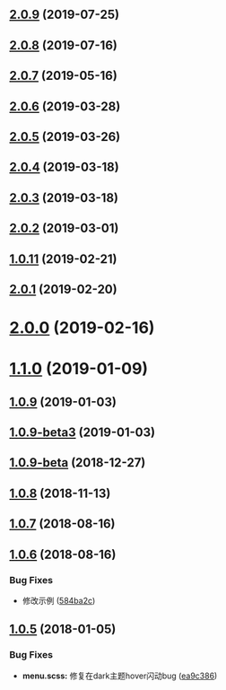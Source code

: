 <a name="2.0.9"></a>
## [2.0.9](https://github.com/tinper-bee/bee-menus/compare/v2.0.7...v2.0.9) (2019-07-25)



<a name="2.0.8"></a>
## [2.0.8](https://github.com/tinper-bee/bee-menus/compare/v2.0.7...v2.0.8) (2019-07-16)



<a name="2.0.7"></a>
## [2.0.7](https://github.com/tinper-bee/bee-menus/compare/v2.0.6...v2.0.7) (2019-05-16)

<a name="2.0.6"></a>
## [2.0.6](https://github.com/tinper-bee/bee-menus/compare/v2.0.5...v2.0.6) (2019-03-28)



<a name="2.0.5"></a>
## [2.0.5](https://github.com/tinper-bee/bee-menus/compare/v2.0.4...v2.0.5) (2019-03-26)



<a name="2.0.4"></a>
## [2.0.4](https://github.com/tinper-bee/bee-menus/compare/v2.0.3...v2.0.4) (2019-03-18)



<a name="2.0.3"></a>
## [2.0.3](https://github.com/tinper-bee/bee-menus/compare/v2.0.2...v2.0.3) (2019-03-18)



<a name="2.0.2"></a>
## [2.0.2](https://github.com/tinper-bee/bee-menus/compare/v1.0.11...v2.0.2) (2019-03-01)



<a name="1.0.11"></a>
## [1.0.11](https://github.com/tinper-bee/bee-menus/compare/v2.0.1...v1.0.11) (2019-02-21)



<a name="2.0.1"></a>
## [2.0.1](https://github.com/tinper-bee/bee-menus/compare/v2.0.0...v2.0.1) (2019-02-20)



<a name="2.0.0"></a>
# [2.0.0](https://github.com/tinper-bee/bee-menus/compare/v1.1.0...v2.0.0) (2019-02-16)



<a name="1.1.0"></a>
# [1.1.0](https://github.com/tinper-bee/bee-menus/compare/v1.0.9...v1.1.0) (2019-01-09)



<a name="1.0.9"></a>
## [1.0.9](https://github.com/tinper-bee/bee-menus/compare/v1.0.9-beta3...v1.0.9) (2019-01-03)



<a name="1.0.9-beta3"></a>
## [1.0.9-beta3](https://github.com/tinper-bee/bee-menus/compare/v1.0.9-beta...v1.0.9-beta3) (2019-01-03)



<a name="1.0.9-beta"></a>
## [1.0.9-beta](https://github.com/tinper-bee/bee-menus/compare/v1.0.8...v1.0.9-beta) (2018-12-27)



<a name="1.0.8"></a>
## [1.0.8](https://github.com/tinper-bee/bee-menus/compare/v1.0.7...v1.0.8) (2018-11-13)



<a name="1.0.7"></a>
## [1.0.7](https://github.com/tinper-bee/bee-menus/compare/v1.0.6...v1.0.7) (2018-08-16)



<a name="1.0.6"></a>
## [1.0.6](https://github.com/tinper-bee/bee-menus/compare/v1.0.5...v1.0.6) (2018-08-16)


### Bug Fixes

* 修改示例 ([584ba2c](https://github.com/tinper-bee/bee-menus/commit/584ba2c))



<a name="1.0.5"></a>
## [1.0.5](https://github.com/tinper-bee/bee-menus/compare/ea9c386...v1.0.5) (2018-01-05)


### Bug Fixes

* **menu.scss:** 修复在dark主题hover闪动bug ([ea9c386](https://github.com/tinper-bee/bee-menus/commit/ea9c386))



